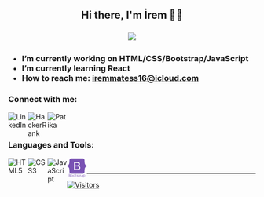 <h2 align="center"> Hi there,  I'm İrem 🙋‍♀️</h2>
 
<h3 align="center">    <img src="https://allhacked.com/up/2019/03/hello-world.gif" /> <h3/>
 

-  I’m currently working on HTML/CSS/Bootstrap/JavaScript
-  I’m currently learning React
-  How to reach me: iremmatess16@icloud.com





<h3 align="left">Connect with me:</h3>

<a href="https://www.linkedin.com/in/iremates16/" target="blank"><img align="left" alt="LinkedIn" width="40px" src="https://upload.wikimedia.org/wikipedia/commons/thumb/c/ca/LinkedIn_logo_initials.png/800px-LinkedIn_logo_initials.png"/></a>
<a href="https://www.hackerrank.com/irematees16" target="blank"><img align="left" alt="HackerRank" width="40px" src="https://cdn3.iconfinder.com/data/icons/logos-and-brands-adobe/512/160_Hackerrank-512.png"/></a>
<a href="https://app.patika.dev/iremates" target="blank"><img align="left" alt="Patika" width="40px" src="https://global-uploads.webflow.com/6097e0eca1e87557da031fef/609859a191abe5d64b17fed3_Patika%20logo.png"/></a>

<br/><br/>

<h3 align="left">Languages and Tools:</h3>

<img align="left" alt="HTML5" width="40px" src="https://cdn.jsdelivr.net/gh/devicons/devicon/icons/html5/html5-original.svg"/>
<img align="left" alt="CSS3" width="40px" src="https://cdn.jsdelivr.net/gh/devicons/devicon/icons/css3/css3-original.svg" />
<img align="left" alt="JavaScript" width="40px" src="https://cdn.jsdelivr.net/gh/devicons/devicon/icons/javascript/javascript-original.svg" />
<img align="left" alt="Bootstrap" width="40px" src="https://raw.githubusercontent.com/devicons/devicon/master/icons/bootstrap/bootstrap-plain-wordmark.svg" />

  


<br/>


 <hr/>

[![Visitors](http://visitor-badge.glitch.me/badge?page_id=irematess.visitor-badge)](https://github.com/irematess) 

<p style="vertical-align:top;">
   <img alt="" src="https://github-readme-stats.vercel.app/api/top-langs/?username=irematess&layout=compact&theme=dark">
  </p>
  <p style="vertical-align:top;">
  <img alt="" src="https://github-readme-stats.vercel.app/api?username=irematess&show_icons=true&theme=dark">
  </p>
